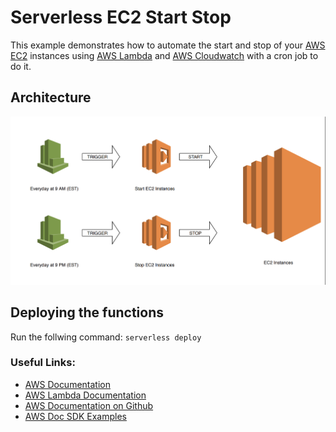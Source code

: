 # Serverless EC2 Start Stop

This example demonstrates how to automate the start and stop of your [AWS EC2](https://aws.amazon.com/ec2/) instances using  [AWS Lambda](https://aws.amazon.com/lambda/) and [AWS Cloudwatch](https://aws.amazon.com/cloudwatch/) with a cron job to do it.

## Architecture
![architecture](architecture.png)

## Deploying the functions

Run the follwing command: `serverless deploy`

### Useful Links:

* [AWS Documentation](https://aws.amazon.com/documentation/)
* [AWS Lambda Documentation](https://docs.aws.amazon.com/lambda/latest/dg/welcome.html)
* [AWS Documentation on Github](https://github.com/awsdocs)
* [AWS Doc SDK Examples](https://github.com/awsdocs/aws-doc-sdk-examples)